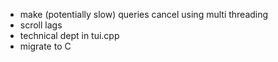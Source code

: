 + make (potentially slow) queries cancel using multi threading
+ scroll lags
+ technical dept in tui.cpp
+ migrate to C
